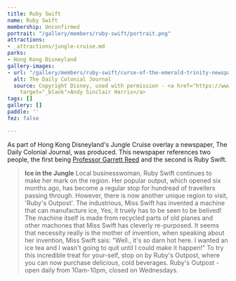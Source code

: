 ```yaml
---
title: Ruby Swift
name: Ruby Swift
membership: Unconfirmed
portrait: "/gallery/members/ruby-swift/portrait.png"
attractions:
- _attractions/jungle-cruise.md
parks:
- Hong Kong Disneyland
gallery-images:
- url: "/gallery/members/ruby-swift/curse-of-the-emerald-trinity-newspaper.png"
  alt: The Daily Colonial Journal
  source: Copyright Disney, used with permission - <a href="https://www.andysinclairharris.com/"
    target="_blank">Andy Sinclair Harris</a>
tags: []
gallery: []
paddle: ''
fez: false

---
```

As part of Hong Kong Disneyland's Jungle Cruise overlay a newspaper, The Daily Colonial Journal, was produced. This newspaper references two people, the first being [Professor Garrett Reed](/sea/members/professor-garrett-reed) and the second is Ruby Swift.

> <strong>Ice in the Jungle</strong>
> Local businesswoman, Ruby Swift continues to make her mark on the region. Her popular output, which opened six months ago, has become a regular stop for hundread of travellers passing through. However, there is now another unique region to visit, 'Ruby's Outpost'. The industrious, Miss Swift has invented a machine that can manufacture ice, Yes, it truely has to be seen to be belived! The machine itself is made from recycled parts of old planes and other machones that Miss Swift has cleverly re-purposed. It seems that necessity really is the mother of invention, when speaking about her invention, Miss Swift sais: "Well., it's so darn hot here. I wanted an ice tea and I wasn't going to quit until I could make it happen!" To try this incredible treat for your-self, stop on by Ruby's Outpost, where you can now purchase delicious, cold beverages.
> Ruby's Outpost - open daily from 10am-10pm, closed on Wednesdays.